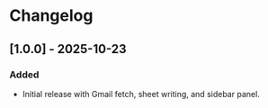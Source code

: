 # Changelog

## [1.0.0] - 2025-10-23
### Added
- Initial release with Gmail fetch, sheet writing, and sidebar panel.
